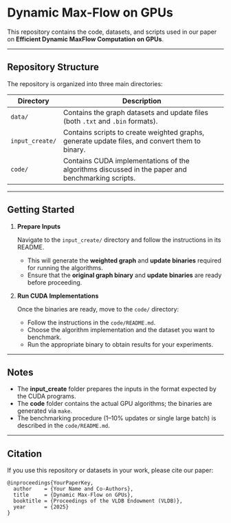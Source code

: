 # Dynamic Max-Flow on GPUs 

This repository contains the code, datasets, and scripts used in our paper on **Efficient Dynamic MaxFlow Computation on GPUs**.

---

## Repository Structure

The repository is organized into three main directories:

| Directory      | Description                                                                                     |
|----------------|-------------------------------------------------------------------------------------------------|
| `data/`        | Contains the graph datasets and update files (both `.txt` and `.bin` formats).                 |
| `input_create/`| Contains scripts to create weighted graphs, generate update files, and convert them to binary. |
| `code/`        | Contains CUDA implementations of the algorithms discussed in the paper and benchmarking scripts.|

---

## Getting Started

1. **Prepare Inputs**

   Navigate to the `input_create/` directory and follow the instructions in its README.  

   - This will generate the **weighted graph** and **update binaries** required for running the algorithms.
   - Ensure that the **original graph binary** and **update binaries** are ready before proceeding.

2. **Run CUDA Implementations**

   Once the binaries are ready, move to the `code/` directory:

   * Follow the instructions in the `code/README.md`.
   * Choose the algorithm implementation and the dataset you want to benchmark.
   * Run the appropriate binary to obtain results for your experiments.

---

## Notes

* The **input_create** folder prepares the inputs in the format expected by the CUDA programs.
* The **code** folder contains the actual GPU algorithms; the binaries are generated via `make`.
* The benchmarking procedure (1–10% updates or single large batch) is described in the `code/README.md`.

---

## Citation

If you use this repository or datasets in your work, please cite our paper:

```
@inproceedings{YourPaperKey,
  author    = {Your Name and Co-Authors},
  title     = {Dynamic Max-Flow on GPUs},
  booktitle = {Proceedings of the VLDB Endowment (VLDB)},
  year      = {2025}
}
```


